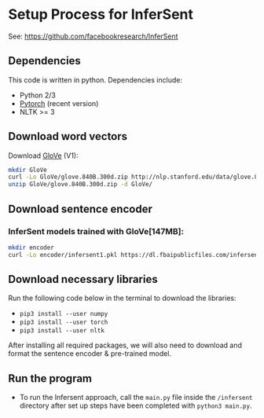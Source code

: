 # Setup Process for InferSent

See: https://github.com/facebookresearch/InferSent

## Dependencies

This code is written in python. Dependencies include:

* Python 2/3
* [Pytorch](http://pytorch.org/) (recent version)
* NLTK >= 3

## Download word vectors

Download [GloVe](https://nlp.stanford.edu/projects/glove/) (V1):
```bash
mkdir GloVe
curl -Lo GloVe/glove.840B.300d.zip http://nlp.stanford.edu/data/glove.840B.300d.zip
unzip GloVe/glove.840B.300d.zip -d GloVe/
```

## Download sentence encoder

### InferSent models trained with GloVe[147MB]:
```bash
mkdir encoder
curl -Lo encoder/infersent1.pkl https://dl.fbaipublicfiles.com/infersent/infersent1.pkl
```

## Download necessary libraries
Run the following code below in the terminal to download the libraries:
- `pip3 install --user numpy`
- `pip3 install --user torch`
- `pip3 install --user nltk`

After installing all required packages, we will also need to download and format the sentence encoder & pre-trained model. 

## Run the program
- To run the Infersent approach, call the `main.py` file inside the `/infersent` directory after set up steps have been completed with `python3 main.py`.